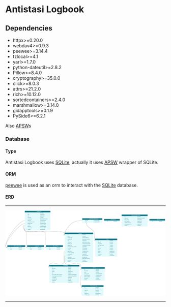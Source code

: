 # Antistasi Logbook



## Dependencies

- httpx>=0.20.0
- webdav4>=0.9.3
- peewee>=3.14.4
- tzlocal>=4.1
- yarl>=1.7.0
- python-dateutil>=2.8.2
- Pillow>=8.4.0
- cryptography>=35.0.0
- click>=8.0.3
- attrs>=21.2.0
- rich>=10.12.0
- sortedcontainers>=2.4.0
- marshmallow>=3.14.0
- gidapptools>=0.1.9
- PySide6>=6.2.1

Also [APSW](https://github.com/rogerbinns/apsw)s

### Database

#### Type

Antistasi Logbook uses [SQLite](https://www.sqlite.org), actually it uses [APSW](https://github.com/rogerbinns/apsw) wrapper of SQLite.


#### ORM

[peewee](https://github.com/coleifer/peewee) is used as an orm to interact with the [SQLite](https://www.sqlite.org) database.

#### ERD

---

![Database ER-Diagram](./docs/images/erd.png)

---
